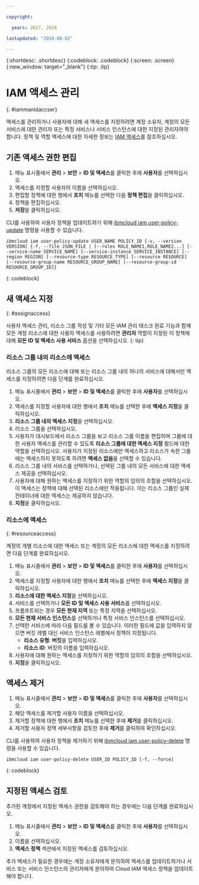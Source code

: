 ```yaml
---

copyright:

  years: 2017, 2018

lastupdated: "2018-08-02"

---
```


{:shortdesc: .shortdesc}
{:codeblock: .codeblock}
{:screen: .screen}
{:new_window: target="_blank"}
{:tip: .tip}

# IAM 액세스 관리
{: #iammanidaccser}

액세스를 관리하거나 사용자에 대해 새 액세스를 지정하려면 계정 소유자, 계정의 모든 서비스에 대한 관리자 또는 특정 서비스나 서비스 인스턴스에 대한 지정된 관리자여야 합니다. 정책 및 역할 액세스에 대한 자세한 정보는 [IAM 액세스](/docs/iam/users_roles.html)를 참조하십시오.

## 기존 액세스 권한 편집

1. 메뉴 표시줄에서 **관리** &gt; **보안** &gt; **ID 및 액세스**를 클릭한 후에 **사용자**를 선택하십시오.
2. 액세스를 지정할 사용자의 이름을 선택하십시오.
3. 편집할 정책에 대한 행에서 **조치** 메뉴를 선택한 다음 **정책 편집**을 클릭하십시오.
4. 정책을 편집하십시오.
5. **저장**을 클릭하십시오.

CLI를 사용하여 사용자 정책을 업데이트하기 위해 [ibmcloud iam user-policy-update](/docs/cli/reference/ibmcloud/cli_api_policy.html#ibmcloud_iam_user_policy_update) 명령을 사용할 수 있습니다. 
```
ibmcloud iam user-policy-update USER_NAME POLICY_ID [-v, --version VERSION] {-f, --file JSON_FILE | [--roles ROLE_NAME1,ROLE_NAME2...] [--service-name SERVICE_NAME] [--service-instance SERVICE_INSTANCE] [--region REGION] [--resource-type RESOURCE_TYPE] [--resource RESOURCE] [--resource-group-name RESOURCE_GROUP_NAME] [--resource-group-id RESOURCE_GROUP_ID]}
```
{: codeblock}

## 새 액세스 지정
{: #assignaccess}

사용자 액세스 관리, 리소스 그룹 작성 및 기타 모든 IAM 관리 태스크 완료 기능과 함께 모든 계정 리소스에 대한 사용자 액세스를 사용하려면 **관리자** 역할이 지정된 이 정책에 대해 **모든 ID 및 액세스 사용 서비스** 옵션을 선택하십시오.
{: tip}

### 리소스 그룹 내의 리소스에 액세스 

리소스 그룹의 모든 리소스에 대해 또는 리소스 그룹 내의 하나의 서비스에 대해서만 액세스를 지정하려면 다음 단계를 완료하십시오.

1. 메뉴 표시줄에서 **관리** &gt; **보안** &gt; **ID 및 액세스**를 클릭한 후에 **사용자**를 선택하십시오.
2. 액세스를 지정할 사용자에 대한 행에서 **조치** 메뉴를 선택한 후에 **액세스 지정**을 클릭하십시오.
3. **리소스 그룹 내의 액세스 지정**을 선택하십시오.
4. 리소스 그룹을 선택하십시오.
5. 사용자가 대시보드에서 리소스 그룹을 보고 리소스 그룹 이름을 편집하며 그룹에 대한 사용자 액세스를 관리할 수 있도록 **리소스 그룹에 대한 액세스 지정** 필드에 대한 역할을 선택하십시오. 사용자가 지정된 리소스에만 액세스하고 리소스가 속한 그룹에는 액세스하지 못하도록 하려면 **액세스 없음**을 선택할 수 있습니다.
6. 리소스 그룹 내의 서비스를 선택하거나, 선택된 그룹 내의 모든 서비스에 대한 액세스 제공을 선택하십시오.
7. 사용자에 대해 원하는 액세스를 지정하기 위한 역할의 임의의 조합을 선택하십시오. 이 액세스는 정책에 대해 선택된 리소스에만 적용됩니다. 이는 리소스 그룹인 실제 컨테이너에 대한 액세스는 제공하지 않습니다.
8. **지정**을 클릭하십시오.

### 리소스에 액세스
{: #resourceaccess}

계정의 개별 리소스에 대한 액세스 또는 계정의 모든 리소스에 대한 액세스를 지정하려면 다음 단계를 완료하십시오. 

1. 메뉴 표시줄에서 **관리** &gt; **보안** &gt; **ID 및 액세스**를 클릭한 후에 **사용자**를 선택하십시오.
2. 액세스를 지정할 사용자에 대한 행에서 **조치** 메뉴를 선택한 후에 **액세스 지정**을 클릭하십시오.
3. **리소스에 대한 액세스 지정**을 선택하십시오.
4. 서비스를 선택하거나 **모든 ID 및 액세스 사용 서비스**를 선택하십시오.
5. 프롬프트되는 경우 **모든 현재 지역** 또는 특정 지역을 선택하십시오. 
6. **모든 현재 서비스 인스턴스**를 선택하거나 특정 서비스 인스턴스를 선택하십시오.
7. 선택한 서비스에 따라 다음 필드를 볼 수 있습니다. 이러한 필드에 값을 입력하지 않으면 버킷 레벨 대신 서비스 인스턴스 레벨에서 정책이 지정됩니다. 
    * **리소스 유형**: **버킷**을 입력하십시오.
    * **리소스 ID**: 버킷의 이름을 입력하십시오.
8. 사용자에 대해 원하는 액세스를 지정하기 위한 역할의 임의의 조합을 선택하십시오.
9. **지정**을 클릭하십시오.


## 액세스 제거

1. 메뉴 표시줄에서 **관리** &gt; **보안** &gt; **ID 및 액세스**를 클릭한 후에 **사용자**를 선택하십시오.
2. 해당 액세스를 제거할 사용자 이름을 선택하십시오.
3. 제거할 정책에 대한 행에서 **조치** 메뉴를 선택한 후에 **제거**를 클릭하십시오.
4. 제거할 사용자 정책 세부사항을 검토한 후에 **제거**를 클릭하여 확인하십시오.

CLI를 사용하여 사용자 정책을 제거하기 위해 [ibmcloud iam user-policy-delete](/docs/cli/reference/ibmcloud/cli_api_policy.html#ibmcloud_iam_user_policy_delete) 명령을 사용할 수 있습니다. 
```
ibmcloud iam user-policy-delete USER_ID POLICY_ID [-f, --force]
```
{: codeblock}

## 지정된 액세스 검토

추가된 계정에서 지정된 액세스 권한을 검토해야 하는 경우에는 다음 단계를 완료하십시오.

1. 메뉴 표시줄에서 **관리** &gt; **보안** &gt; **ID 및 액세스**를 클릭한 후에 **사용자**를 선택하십시오.
2. 이름을 선택하십시오.
3. **액세스 정책** 섹션에서 지정된 액세스를 검토하십시오.

추가 액세스가 필요한 경우에는 계정 소유자에게 문의하여 액세스를 업데이트하거나 서비스 또는 서비스 인스턴스의 관리자에게 문의하여 Cloud IAM 액세스 정책을 업데이트해야 합니다.
